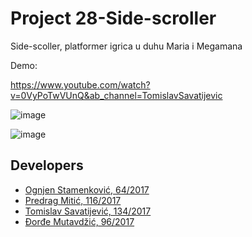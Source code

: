 # Project 28-Side-scroller

Side-scoller, platformer igrica u duhu Maria i Megamana

Demo:

https://www.youtube.com/watch?v=0VyPoTwVUnQ&ab_channel=TomislavSavatijevic

![image](https://gitlab.com/matf-bg-ac-rs/course-rs/projects-2020-2021/28-side-scroller/-/wikis/uploads/57e240efe69b8571ca481bfbbb64c081/gif1.gif)

![image](https://gitlab.com/matf-bg-ac-rs/course-rs/projects-2020-2021/28-side-scroller/-/wikis/uploads/eb038dd93018bb7733cad6510e2d3de5/gif2.gif)

## Developers

- [Ognjen Stamenković, 64/2017](https://gitlab.com/ogimatf)
- [Predrag Mitić, 116/2017](https://gitlab.com/pm98)
- [Tomislav Savatijević, 134/2017](https://gitlab.com/phalto)
- [Đorđe Mutavdžić, 96/2017](https://gitlab.com/v1rtuoso)
